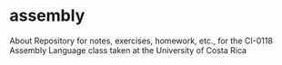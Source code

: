# assembly
About Repository for notes, exercises, homework, etc., for the CI-0118 Assembly Language class taken at the University of Costa Rica
